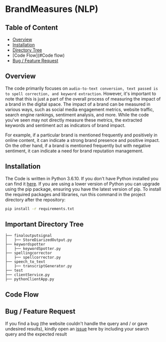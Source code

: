 # BrandMeasures (NLP)

## Table of Content

  * [Overview](#overview)
  * [Installation](#installation)
  * [Directory Tree](#directory-tree)
  * [Code Flow](#Code flow)
  * [Bug / Feature Request](#bug---feature-request)

## Overview
The code primarily focuses on 
        `audio-to-text conversion, text passed is to spell correction, and keyword extraction`.
However, it's important to note that this is just a part of the overall process of measuring the impact of a brand in the digital space. The impact of a brand can be measured in various ways, such as social media engagement metrics, website traffic, search engine rankings, sentiment analysis, and more. While the code you've seen may not directly measure these metrics, the extracted keywords and sentiment act as indicators of brand impact.

For example, if a particular brand is mentioned frequently and positively in online content, it can indicate a strong brand presence and positive impact. On the other hand, if a brand is mentioned frequently but with negative sentiment, it can indicate a need for brand reputation management.


## Installation
The Code is written in Python 3.6.10. If you don't have Python installed you can find it [here](https://www.python.org/downloads/). If you are using a lower version of Python you can upgrade using the pip package, ensuring you have the latest version of pip. To install the required packages and libraries, run this command in the project directory after the repository:
```bash
pip install -r requirements.txt
```
## Important Directory Tree 
```
├── finaloutputsignal
│   ├── StoreDiarizedOutput.py
├── keywordspotter
│   ├── keywordSpotter.py
├── spellingcorrector
│   ├── spellcorrector.py
├── speech_to_text
│   ├── transcriptGenerator.py
├── test
├── clientService.py
├── pythonClientApp.py
```

## Code Flow



## Bug / Feature Request

If you find a bug (the website couldn't handle the query and / or gave undesired results), kindly open an [issue](https://github.com/BHariKrishnaReddy/Flight-Fare/issues) here by including your search query and the expected result
